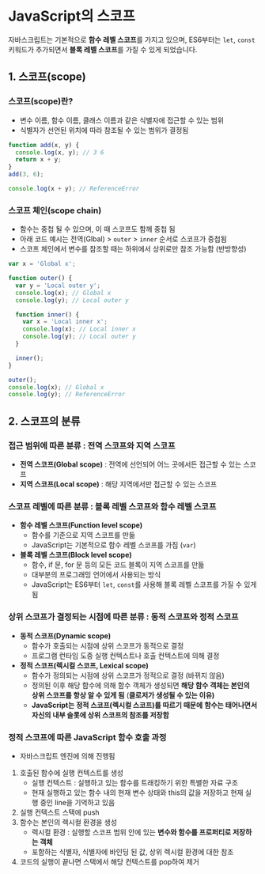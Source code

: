 # JavaScript의 스코프

자바스크립트는 기본적으로 **함수 레벨 스코프**를 가지고 있으며, ES6부터는 `let`, `const` 키워드가 추가되면서 **블록 레벨 스코프**를 가질 수 있게 되었습니다.

## 1. 스코프(scope)

### 스코프(scope)란?

- 변수 이름, 함수 이름, 클래스 이름과 같은 식별자에 접근할 수 있는 범위
- 식별자가 선언된 위치에 따라 참조될 수 있는 범위가 결정됨

```jsx
function add(x, y) {
  console.log(x, y); // 3 6
  return x + y;
}
add(3, 6);

console.log(x + y); // ReferenceError
```

### 스코프 체인(scope chain)

- 함수는 중첩 될 수 있으며, 이 때 스코프도 함께 중첩 됨
- 아래 코드 예시는 전역(Glbal) > `outer` > `inner` 순서로 스코프가 중첩됨
- 스코프 체인에서 변수를 참조할 때는 하위에서 상위로만 참조 가능함 (반방향성)

```jsx
var x = 'Global x';

function outer() {
  var y = 'Local outer y';
  console.log(x); // Global x
  console.log(y); // Local outer y

  function inner() {
    var x = 'Local inner x';
    console.log(x); // Local inner x
    console.log(y); // Local outer y
  }

  inner();
}

outer();
console.log(x); // Global x
console.log(y); // ReferenceError
```

## 2. 스코프의 분류

### 접근 범위에 따른 분류 : 전역 스코프와 지역 스코프

- **전역 스코프(Global scope)** : 전역에 선언되어 어느 곳에서든 접근할 수 있는 스코프
- **지역 스코프(Local scope)** : 해당 지역에서만 접근할 수 있는 스코프

### 스코프 레벨에 따른 분류 : 블록 레벨 스코프와 함수 레벨 스코프

- **함수 레벨 스코프(Function level scope)**
  - 함수를 기준으로 지역 스코프를 만듦
  - JavaScript는 기본적으로 함수 레벨 스코프를 가짐 (`var`)
- **블록 레벨 스코프(Block level scope)**
  - 함수, if 문, for 문 등의 모든 코드 블록이 지역 스코프를 만듦
  - 대부분의 프로그래밍 언어에서 사용되는 방식
  - JavaScript는 ES6부터 `let`, `const`를 사용해 블록 레벨 스코프를 가질 수 있게 됨

### 상위 스코프가 결정되는 시점에 따른 분류 : 동적 스코프와 정적 스코프

- **동적 스코프(Dynamic scope)**
  - 함수가 호출되는 시점에 상위 스코프가 동적으로 결정
  - 프로그램 런타임 도중 실행 컨텍스트나 호출 컨텍스트에 의해 결정
- **정적 스코프(렉시컬 스코프, Lexical scope)**
  - 함수가 정의되는 시점에 상위 스코프가 정적으로 결정 (바뀌지 않음)
  - 정의된 이후 해당 함수에 의해 함수 객체가 생성되면 **해당 함수 객체는 본인의 상위 스코프를 항상 알 수 있게 됨** (**클로저가 생성될 수 있는 이유)**
  - **JavaScript는 정적 스코프(렉시컬 스코프)를 따르기 때문에** **함수는 태어나면서 자신의 내부 슬롯에 상위 스코프의 참조를 저장함**

### 정적 스코프에 따른 JavaScript 함수 호출 과정

- 자바스크립트 엔진에 의해 진행됨

1. 호출된 함수에 실행 컨텍스트를 생성
   - 실행 컨텍스트 : 실행하고 있는 함수를 트래킹하기 위한 특별한 자료 구조
   - 현재 실행하고 있는 함수 내의 현재 변수 상태와 this의 값을 저장하고 현재 실행 중인 line을 기억하고 있음
2. 실행 컨텍스트 스택에 push
3. 함수는 본인의 렉시컬 환경을 생성
   - 렉시컬 환경 : 실행할 스코프 범위 안에 있는 **변수와 함수를 프로퍼티로 저장하는 객체**
   - 포함하는 식별자, 식별자에 바인딩 된 값, 상위 렉시컬 환경에 대한 참조
4. 코드의 실행이 끝나면 스택에서 해당 컨텍스트를 pop하여 제거
